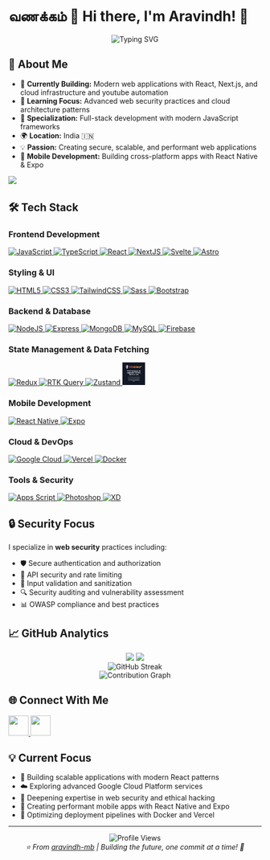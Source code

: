 # வணக்கம் 🙏 Hi there, I'm Aravindh! 👋

<div align="center">
  <img src="https://readme-typing-svg.herokuapp.com?font=Fira+Code&weight=500&size=28&pause=1000&color=22C55E&center=true&vCenter=true&random=false&width=600&lines=Full+Stack+Developer;Web+Security+Enthusiast;React+%26+React+Native+Expert;Cloud+Solutions+Architect" alt="Typing SVG" />
</div>

## 🚀 About Me

- 🔭 **Currently Building:** Modern web applications with React, Next.js, and cloud infrastructure and youtube automation
- 🌱 **Learning Focus:** Advanced web security practices and cloud architecture patterns
- 🎯 **Specialization:** Full-stack development with modern JavaScript frameworks
- 🌍 **Location:** India 🇮🇳
- 💡 **Passion:** Creating secure, scalable, and performant web applications
- 📱 **Mobile Development:** Building cross-platform apps with React Native & Expo

<a href="https://www.github.com/aravindh-mb" target="_blank" rel="noreferrer">
  <img src="https://img.shields.io/github/followers/aravindh-mb?logo=github&style=for-the-badge&color=22c55e&labelColor=1f2937" />
</a>

## 🛠️ Tech Stack

### Frontend Development
<p align="left">
  <a href="https://developer.mozilla.org/en-US/docs/Web/JavaScript" target="_blank" rel="noreferrer">
    <img src="https://raw.githubusercontent.com/danielcranney/readme-generator/main/public/icons/skills/javascript-colored.svg" width="45" height="45" alt="JavaScript" />
  </a>
  <a href="https://www.typescriptlang.org/" target="_blank" rel="noreferrer">
    <img src="https://raw.githubusercontent.com/danielcranney/readme-generator/main/public/icons/skills/typescript-colored.svg" width="45" height="45" alt="TypeScript" />
  </a>
  <a href="https://reactjs.org/" target="_blank" rel="noreferrer">
    <img src="https://raw.githubusercontent.com/danielcranney/readme-generator/main/public/icons/skills/react-colored.svg" width="45" height="45" alt="React" />
  </a>
  <a href="https://nextjs.org/docs" target="_blank" rel="noreferrer">
    <img src="https://raw.githubusercontent.com/danielcranney/readme-generator/main/public/icons/skills/nextjs-colored-dark.svg" width="45" height="45" alt="NextJS" />
  </a>
  <a href="https://svelte.dev/" target="_blank" rel="noreferrer">
    <img src="https://raw.githubusercontent.com/danielcranney/readme-generator/main/public/icons/skills/svelte-colored.svg" width="45" height="45" alt="Svelte" />
  </a>
  <a href="https://astro.build/" target="_blank" rel="noreferrer">
    <img src="https://github.com/withastro/astro/blob/main/assets/logo.svg" width="45" height="45" alt="Astro" />
  </a>
</p>

### Styling & UI
<p align="left">
  <a href="https://developer.mozilla.org/en-US/docs/Glossary/HTML5" target="_blank" rel="noreferrer">
    <img src="https://raw.githubusercontent.com/danielcranney/readme-generator/main/public/icons/skills/html5-colored.svg" width="45" height="45" alt="HTML5" />
  </a>
  <a href="https://www.w3.org/TR/CSS/#css" target="_blank" rel="noreferrer">
    <img src="https://raw.githubusercontent.com/danielcranney/readme-generator/main/public/icons/skills/css3-colored.svg" width="45" height="45" alt="CSS3" />
  </a>
  <a href="https://tailwindcss.com/" target="_blank" rel="noreferrer">
    <img src="https://raw.githubusercontent.com/danielcranney/readme-generator/main/public/icons/skills/tailwindcss-colored.svg" width="45" height="45" alt="TailwindCSS" />
  </a>
  <a href="https://sass-lang.com/" target="_blank" rel="noreferrer">
    <img src="https://raw.githubusercontent.com/danielcranney/readme-generator/main/public/icons/skills/sass-colored.svg" width="45" height="45" alt="Sass" />
  </a>
  <a href="https://getbootstrap.com/" target="_blank" rel="noreferrer">
    <img src="https://raw.githubusercontent.com/danielcranney/readme-generator/main/public/icons/skills/bootstrap-colored.svg" width="45" height="45" alt="Bootstrap" />
  </a>
</p>

### Backend & Database
<p align="left">
  <a href="https://nodejs.org/en/" target="_blank" rel="noreferrer">
    <img src="https://raw.githubusercontent.com/danielcranney/readme-generator/main/public/icons/skills/nodejs-colored.svg" width="45" height="45" alt="NodeJS" />
  </a>
  <a href="https://expressjs.com/" target="_blank" rel="noreferrer">
    <img src="https://raw.githubusercontent.com/danielcranney/readme-generator/main/public/icons/skills/express-colored-dark.svg" width="45" height="45" alt="Express" />
  </a>
  <a href="https://www.mongodb.com/" target="_blank" rel="noreferrer">
    <img src="https://raw.githubusercontent.com/danielcranney/readme-generator/main/public/icons/skills/mongodb-colored.svg" width="45" height="45" alt="MongoDB" />
  </a>
  <a href="https://www.mysql.com/" target="_blank" rel="noreferrer">
    <img src="https://raw.githubusercontent.com/danielcranney/readme-generator/main/public/icons/skills/mysql-colored.svg" width="45" height="45" alt="MySQL" />
  </a>
  <a href="https://firebase.google.com/" target="_blank" rel="noreferrer">
    <img src="https://raw.githubusercontent.com/danielcranney/readme-generator/main/public/icons/skills/firebase-colored.svg" width="45" height="45" alt="Firebase" />
  </a>
</p>

### State Management & Data Fetching
<p align="left">
  <a href="https://redux.js.org/" target="_blank" rel="noreferrer">
    <img src="https://raw.githubusercontent.com/danielcranney/readme-generator/main/public/icons/skills/redux-colored.svg" width="45" height="45" alt="Redux" />
  </a>
  <a href="https://redux-toolkit.js.org/" target="_blank" rel="noreferrer">
    <img src="https://redux-toolkit.js.org/img/redux-toolkit.svg" width="45" height="45" alt="RTK Query" />
  </a>
  <a href="https://github.com/pmndrs/zustand" target="_blank" rel="noreferrer">
    <img src="https://raw.githubusercontent.com/pmndrs/zustand/main/bear.jpg" width="45" height="45" alt="Zustand" />
  </a>
  <a href="https://tanstack.com/query" target="_blank" rel="noreferrer">
    <img src="https://raw.githubusercontent.com/TanStack/query/main/media/repo-header.png" width="45" height="45" alt="TanStack Query" />
  </a>
</p>

### Mobile Development
<p align="left">
  <a href="https://reactnative.dev/" target="_blank" rel="noreferrer">
    <img src="https://raw.githubusercontent.com/danielcranney/readme-generator/main/public/icons/skills/react-colored.svg" width="45" height="45" alt="React Native" />
  </a>
  <a href="https://expo.dev/" target="_blank" rel="noreferrer">
    <img src="https://static.expo.dev/static/brand/square-228x228.png" width="45" height="45" alt="Expo" />
  </a>
</p>

### Cloud & DevOps
<p align="left">
  <a href="https://cloud.google.com/" target="_blank" rel="noreferrer">
    <img src="https://raw.githubusercontent.com/danielcranney/readme-generator/main/public/icons/skills/googlecloud-colored.svg" width="45" height="45" alt="Google Cloud" />
  </a>
  <a href="https://vercel.com/" target="_blank" rel="noreferrer">
    <img src="https://raw.githubusercontent.com/danielcranney/readme-generator/main/public/icons/skills/vercel-colored-dark.svg" width="45" height="45" alt="Vercel" />
  </a>
  <a href="https://www.docker.com/" target="_blank" rel="noreferrer">
    <img src="https://raw.githubusercontent.com/danielcranney/readme-generator/main/public/icons/skills/docker-colored.svg" width="45" height="45" alt="Docker" />
  </a>
</p>

### Tools & Security
<p align="left">
  <a href="https://developers.google.com/apps-script" target="_blank" rel="noreferrer">
    <img src="https://www.gstatic.com/images/branding/product/1x/apps_script_48dp.png" width="45" height="45" alt="Apps Script" />
  </a>
  <a href="https://www.adobe.com/uk/products/photoshop.html" target="_blank" rel="noreferrer">
    <img src="https://raw.githubusercontent.com/danielcranney/readme-generator/main/public/icons/skills/photoshop-colored-dark.svg" width="45" height="45" alt="Photoshop" />
  </a>
  <a href="https://www.adobe.com/uk/products/xd.html" target="_blank" rel="noreferrer">
    <img src="https://raw.githubusercontent.com/danielcranney/readme-generator/main/public/icons/skills/xd-colored-dark.svg" width="45" height="45" alt="XD" />
  </a>
</p>

## 🔒 Security Focus

I specialize in **web security** practices including:
- 🛡️ Secure authentication and authorization
- 🔐 API security and rate limiting  
- 🚦 Input validation and sanitization
- 🔍 Security auditing and vulnerability assessment
- 📊 OWASP compliance and best practices

## 📈 GitHub Analytics

<div align="center">
  <img height="180em" src="https://github-readme-stats.vercel.app/api?username=aravindh-mb&show_icons=true&theme=github_dark&include_all_commits=true&count_private=true&hide_border=true&bg_color=0d1117&title_color=22c55e&text_color=ffffff&icon_color=f97316"/>
  <img height="180em" src="https://github-readme-stats.vercel.app/api/top-langs/?username=aravindh-mb&layout=compact&theme=github_dark&hide_border=true&bg_color=0d1117&title_color=22c55e&text_color=ffffff"/>
</div>

<div align="center">
  <img src="https://github-readme-streak-stats.herokuapp.com/?user=aravindh-mb&theme=dark&hide_border=true&background=0d1117&stroke=22c55e&ring=22c55e&fire=f97316&currStreakNum=ffffff&currStreakLabel=22c55e&sideNums=ffffff&sideLabels=ffffff&dates=ffffff" alt="GitHub Streak"/>
</div>

<div align="center">
  <img src="https://github-readme-activity-graph.vercel.app/graph?username=aravindh-mb&theme=github-compact&hide_border=true&bg_color=0d1117&color=22c55e&line=f97316&point=ffffff&area=true&area_color=22c55e" alt="Contribution Graph"/>
</div>

## 🌐 Connect With Me

<p align="left">
  <a href="https://www.github.com/aravindh-mb" target="_blank" rel="noreferrer">
    <img src="https://raw.githubusercontent.com/danielcranney/readme-generator/main/public/icons/socials/github-dark.svg" width="40" height="40" />
  </a>
  <a href="http://www.instagram.com/webdevfrontend" target="_blank" rel="noreferrer">
    <img src="https://raw.githubusercontent.com/danielcranney/readme-generator/main/public/icons/socials/instagram.svg" width="40" height="40" />
  </a>
</p>

## 💡 Current Focus

- 🔧 Building scalable applications with modern React patterns
- ☁️ Exploring advanced Google Cloud Platform services
- 🔐 Deepening expertise in web security and ethical hacking
- 📱 Creating performant mobile apps with React Native and Expo
- 🚀 Optimizing deployment pipelines with Docker and Vercel

---

<div align="center">
  <img src="https://komarev.com/ghpvc/?username=aravindh-mb&style=for-the-badge&color=22c55e" alt="Profile Views"/>
</div>

<div align="center">
  <i>⭐️ From <a href="https://github.com/aravindh-mb">aravindh-mb</a> | Building the future, one commit at a time! 🚀</i>
</div>
